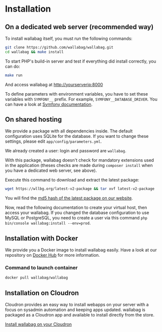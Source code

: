 # Installation

## On a dedicated web server (recommended way)

To install wallabag itself, you must run the following commands:

```bash
git clone https://github.com/wallabag/wallabag.git
cd wallabag && make install
```

To start PHP's build-in server and test if everything did install
correctly, you can do:

```bash
make run
```

And access wallabag at <http://yourserverip:8000>

To define parameters with environment variables, you have to set these
variables with `SYMFONY__` prefix. For example,
`SYMFONY__DATABASE_DRIVER`. You can have a look at [Symfony
documentation](http://symfony.com/doc/current/cookbook/configuration/external_parameters.html).

## On shared hosting

We provide a package with all dependencies inside. The default
configuration uses SQLite for the database. If you want to change these
settings, please edit `app/config/parameters.yml`.

We already created a user: login and password are `wallabag`.

With this package, wallabag doesn't check for mandatory extensions used
in the application (theses checks are made during `composer install`
when you have a dedicated web server, see above).

Execute this command to download and extract the latest package:

```bash
wget https://wllbg.org/latest-v2-package && tar xvf latest-v2-package
```

You will find the [md5 hash of the latest package on our
website](https://static.wallabag.org/releases/).

Now, read the following documentation to create your virtual host, then
access your wallabag. If you changed the database configuration to use
MySQL or PostgreSQL, you need to create a user via this command
`php bin/console wallabag:install --env=prod`.

## Installation with Docker

We provide you a Docker image to install wallabag easily. Have a look at
our repository on [Docker
Hub](https://hub.docker.com/r/wallabag/wallabag/) for more information.

### Command to launch container

```bash
docker pull wallabag/wallabag
```

## Installation on Cloudron

Cloudron provides an easy way to install webapps on your server with a
focus on sysadmin automation and keeping apps updated. wallabag is
packaged as a Cloudron app and available to install directly from the
store.

[Install wallabag on your
Cloudron](https://cloudron.io/store/org.wallabag.cloudronapp.html)
